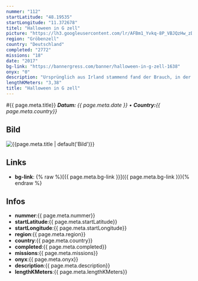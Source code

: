 ```yaml
---
nummer: "112"
startLatitude: "48.19535"
startLongitude: "11.372678"
titel: "Halloween in G zell"
picture: "https://lh3.googleusercontent.com/lr/AFBm1_Yvkq-8P_VBJQzHw_zDQNA3EEOHQGPBiGsmvw0Brc86NbpFOFjKFNcTcS51ZdQafIgMpFFInvd6QIaT1NHh5aBEf0zg4pfuFvzgCOA4MBZbFij9d6tKAskjqdYDwjdVroZokKGPB-tOk4WtLLqZbz5XCqWNtpc7QV-mF3lGHs95gIezWtF_vCtqJgwvvOaxx8aLXVkukqcPki0jvW4dFYGj7H2QgfkdR8Rf71LFBaAYV7QnBpo_jFtA3qPMGnYYCAc5Q9yf0tW5uH63uINW6VpE6PTMvF-KZ5Okkv5H-gYTjcn4-KaXIhOCuM0xVRu6WSknu2a8k25312fQFDOEbnT8gyf-zDfurv2OMM-H34aXwyMtjDmYjIYyQoFIWdQEBRye_j0tLnA9hQFDaEGjTiiTOXnY9JOZ7r1lYbaKi0sIZUoYPNQVMPZ2uVCATpteI2EWdkJ8woRjUHEfkaMq-FsAxHlWm_2ANnM2hyJ4P9qNs__a6IPqf_qXPCtzAafnxMNcfGbk0sl-YNKFiY---SguSRXDqfuu69sStEUpkPvNwO8P6A9flstyJPPC1UgGhwMqR0xoomT7wAa40g1SLjIJlmL4sceabSHRqVLIZQ7hI3sL56syqmGoq1vgvetGQ4WBvpaF80nCRc1X8fF95EJ2G6PQO8TbO9se3Gu3l9bPfDHjT776M6XSVh9mEuOdKwVai41OOV-ivzXJAFEJQ8WVJxENrdzn16HNPsVfqoHYQOGoL441IPlrb0G3Yg8QyvInAWrxbVSCziTn8BLzlYOnoL2VfmWcnhkk3Otrum1aDSlc9m5RFCte4aFVxfL1UGBu93pVW4QedNhmrjTopUKMpk3wYtAnEjCH"
region: "Gröbenzell"
country: "Deutschland"
completed: "2772"
missions: "18"
date: "2017"
bg-link: "https://bannergress.com/banner/halloween-in-g-zell-1638"
onyx: "0"
description: "Ursprünglich aus Irland stammend fand der Brauch, in der Nacht vor Allerheiligen beleuchtete Kürbisse (als \"Jack O’Lantern\" bekannt) aufzustellen, in den 90ern seinen Weg über die USA auch zu uns."
lengthKMeters: "3,38"
title: "Halloween in G zell"
---
```


#{{ page.meta.title}}
_**Datum:** {{ page.meta.date }} • **Country:**{{ page.meta.country}}_

## Bild
![{{page.meta.title | default('Bild')}}]({{page.meta.picture}})

## Links
- **bg-link**: {% raw %}[{{ page.meta.bg-link }}]({{ page.meta.bg-link }}){% endraw %}

## Infos
- **nummer**:{{ page.meta.nummer}}
- **startLatitude**:{{ page.meta.startLatitude}}
- **startLongitude**:{{ page.meta.startLongitude}}
- **region**:{{ page.meta.region}}
- **country**:{{ page.meta.country}}
- **completed**:{{ page.meta.completed}}
- **missions**:{{ page.meta.missions}}
- **onyx**:{{ page.meta.onyx}}
- **description**:{{ page.meta.description}}
- **lengthKMeters**:{{ page.meta.lengthKMeters}}

